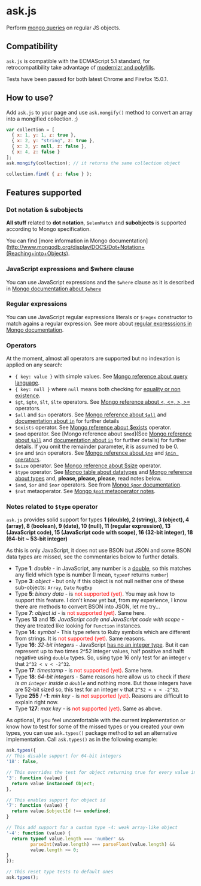 # ask.js

Perform [mongo queries](http://www.mongodb.org/display/DOCS/Querying) on regular JS objects.

## Compatibility

`ask.js` is compatible with the ECMAScript 5.1 standard, for retrocompatibility take advantage of [modernizr and polyfills](https://github.com/Modernizr/Modernizr/wiki/HTML5-Cross-Browser-Polyfills).

Tests have been passed for both latest Chrome and Firefox 15.0.1.

## How to use?


Add `ask.js` to your page and use `ask.mongify()` method to convert an array into a mongified collection. ;)

```javascript
var collection = [
  { x: 1, y: 1, z: true },
  { x: 2, y: "string", z: true },
  { x: 3, y: null, z: false },
  { x: 4, z: false }
];
ask.mongify(collection); // it returns the same collection object

collection.find( { z: false } );
```

## Features supported

### Dot notation & subobjects

**All stuff** related to __dot notation__, `$elemMatch` and __subobjects__ is supported according to Mongo specification.

You can find [more information in Mongo documentation](http://www.mongodb.org/display/DOCS/Dot+Notation+(Reaching+into+Objects).

### JavaScript expressions and $where clause

You can use JavaScript expressions and the `$where` clause as it is described in [Mongo documentation about `$where`](http://www.mongodb.org/display/DOCS/Advanced+Queries#AdvancedQueries-JavascriptExpressionsand%7B%7B%24where%7D%7D)

### Regular expressions

You can use JavaScript regular expressions literals or `$regex` constructor to match agains a regular expression. See more about [regular expresssions in Mongo documentation](http://www.mongodb.org/display/DOCS/Advanced+Queries#AdvancedQueries-RegularExpressions).

### Operators

At the moment, almost all operators are supported but no indexation is applied on any search:

  + `{ key: value }` with simple values. See [Mongo reference about query language](http://www.mongodb.org/display/DOCS/Mongo+Query+Language).
  + `{ key: null }` where `null` means both checking for [equality or non existence](http://www.mongodb.org/display/DOCS/Querying+and+nulls).
  + `$gt`, `$gte`, `$lt`, `$lte` operators. See [Mongo reference about <, <=, >, >=](http://www.mongodb.org/display/DOCS/Advanced+Queries#AdvancedQueries-%3C%2C%3C%3D%2C%3E%2C%3E%3D) operators.
  + `$all` and `$in` operators. See [Mongo reference about `$all`](http://www.mongodb.org/display/DOCS/Advanced+Queries#AdvancedQueries-%24all) and [documentation about `in`](http://www.mongodb.org/display/DOCS/Advanced+Queries#AdvancedQueries-%24in) for further details
  + `$exists` operator. See [Mongo reference about $exists](http://www.mongodb.org/display/DOCS/Advanced+Queries#AdvancedQueries-%24exists) operator.
  + `$mod` operator. See [Mongo reference about `$mod`](See [Mongo reference about `$all`](http://www.mongodb.org/display/DOCS/Advanced+Queries#AdvancedQueries-%24all) and [documentation about `in`](http://www.mongodb.org/display/DOCS/Advanced+Queries#AdvancedQueries-%24in) for further details) for further details. If you omit the remainder parameter, it is assumed to be 0.
  + `$ne` and `$nin` operators. See [Mongo reference about `$ne`](http://www.mongodb.org/display/DOCS/Advanced+Queries#AdvancedQueries-%24ne) and [`$nin operators`](http://www.mongodb.org/display/DOCS/Advanced+Queries#AdvancedQueries-%24nin).
  + `$size` operator. See [Mongo reference about $size](http://www.mongodb.org/display/DOCS/Advanced+Queries#AdvancedQueries-%24size) operator.
  + `$type` operator. See [Mongo table about datatypes](http://www.mongodb.org/display/DOCS/Advanced+Queries#AdvancedQueries-%24type) and [Mongo reference about types](http://www.mongodb.org/display/DOCS/Data+Types+and+Conventions) and, **please, please, please**, read notes below.
  + `$and`, `$or` and `$nor` operators. See from [Mongo `$nor` documentation](http://www.mongodb.org/display/DOCS/Advanced+Queries#AdvancedQueries-%24nor).
  + `$not` metaoperator. See [Mongo `$not` metaoperator notes](http://www.mongodb.org/display/DOCS/Advanced+Queries#AdvancedQueries-Metaoperator%3A%7B%7B%24not%7D%7D). 

### Notes related to `$type` operator

`ask.js` provides solid support for types **1 (double), 2 (string), 3 (object), 4 (array), 8 (boolean), 9 (date), 10 (null), 11 (regular expression), 13 (JavaScript code), 15 (JavaScript code with scope), 16 (32-bit integer), 18 (64-bit ~ 53-bit integer)**

As this is only JavaScript, it does not use BSON but JSON and some BSON data types are missed, see the commentaries below to further details.

 + Type **1**: *double* - in JavaScript, any number is a [double](http://en.wikipedia.org/wiki/Double-precision_floating-point_format), so this matches any field which type is number (I mean, `typeof` returns `number`)
 + Type **3**: *object* - but only if this object is not null neither one of these sub-objects: `Array`, `Date` `RegExp`
 + Type **5**: *binary data* - is <span style="color: red;">not supported (yet)</span>. You may ask how to support this feature. I don't know yet but, from my experience, I know there are methods to convert BSON into JSON, let me try...
 + Type **7**: *object id* - is <span style="color: red;">not supported (yet)</span>. Same here.
 + Types **13** and **15**: *JavaScript code and JavaScript code with scope* - they are treated like looking for `Function` instances.
 + Type **14**: *symbol* - This type refers to Ruby symbols which are different from strings. It is <span style="color: red;">not supported (yet)</span>. Same reasons.
 + Type **16**: *32-bit integers* - JavaScript [has no an integer type](http://ecma262-5.com/ELS5_HTML.htm#Section_8.5). But it can represent up to two times 2^52 integer values, half positive and halft negative using `double` types. So, using type 16 only test for an integer `v` that `2^32 < v < -2^32`.
 + Type **17**: *timestamp* - is <span style="color: red;">not supported (yet)</span>. Same here.
 + Type **18**: *64-bit integers* - Same reasons here allow us to check if *there is an `integer` inside a `double`* and nothing more. But those integers have are 52-bit sized so, this test for an integer `v` that `2^52 < v < -2^52`.
 + Type **255** / **-1**: *min key* - is <span style="color: red;">not supported (yet)</span>. Reasons are difficult to explain right now.
 + Type **127**: *max key* - is <span style="color: red;">not supported (yet)</span>. Same as above.

As optional, if you feel uncomfortable with the current implementation or know how to test for some of the missed types or you created your own types, you can use `ask.types()` package method to set an alternative implementation. Call `ask.types()` as in the following example:

```javascript
ask.types({
// This disable support for 64-bit integers
'18': false,

// This overrides the test for object returning true for every value instance of Object
'3': function (value) {
  return value instanceof Object;
},

// This enables support for object id
'7': function (value) {
  return value.$objectId !== undefined;
}

// This add support for a custom type -4: weak array-like object
'-4': function (value) {
  return typeof value.length === 'number' &&
         parseInt(value.length) === parseFloat(value.length) &&
         value.length >= 0;
}
});

// This reset type tests to default ones
ask.types();
```
